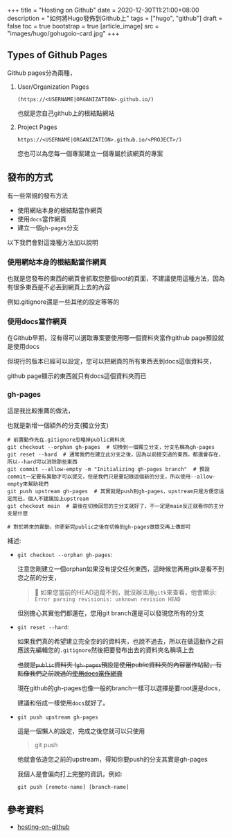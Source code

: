 +++
title = "Hosting on Github"
date = 2020-12-30T11:21:00+08:00
description = "如何將Hugo發佈到Github上"
tags = ["hugo", "github"]
draft = false
toc = true
bootstrap = true
[article_image]
    src = "images/hugo/gohugoio-card.jpg"
+++

## Types of Github Pages

Github pages分為兩種，

1. User/Organization Pages

    ``(https://<USERNAME|ORGANIZATION>.github.io/)``

    也就是您自己github上的根結點網站

2. Project Pages

    ``https://<USERNAME|ORGANIZATION>.github.io/<PROJECT>/)``

    您也可以為您每一個專案建立一個專屬於該網頁的專案

## 發布的方式

有一些常規的發布方法

- 使用網站本身的根結點當作網頁
- 使用``docs``當作網頁
- 建立一個``gh-pages``分支

以下我們會對這幾種方法加以說明

### 使用網站本身的根結點當作網頁

也就是您發布的東西的網頁會抓取您整個root的頁面，不建議使用這種方法，因為有很多東西是不必丟到網頁上去的內容

例如.gitignore還是一些其他的設定等等的

### 使用docs當作網頁

在Github早期，沒有得可以選取專案要使用哪一個資料夾當作github page預設就是使用docs

但現行的版本已經可以設定，您可以把網頁的所有東西丟到docs這個資料夾，

github page顯示的東西就只有docs這個資料夾而已

### gh-pages

這是我比較推薦的做法，

也就是新增一個額外的分支(獨立分支)

    # 前置動作先在.gitignore忽略掉public資料夾
    git checkout --orphan gh-pages  # 切換到一個獨立分支，分支名稱為gh-pages
    git reset --hard  # 通常我們在建立此分支之後，因為以前提交過的東西，都還會存在，所以--hard可以消除那些東西
    git commit --allow-empty -m "Initializing gh-pages branch"  # 預設commit一定要有異動才可以提交，但是我們只是要記錄這個新的分支，所以使用--allow-empty來幫助我們
    git push upstream gh-pages  # 其實就是push到gh-pages，upstream只是方便您這定而已，個人不建議加上upstream
    git checkout main  # 最後在切換回您的主分支就好了，不一定是main反正就看你的主分支是什麼

    # 對於將來的異動，你更新完public之後在切換到gh-pages做提交再上傳即可

補述:

- ``git checkout --orphan gh-pages``:

  注意您剛建立一個orphan如果沒有提交任何東西，這時候您再用gitk是看不到您之前的分支，

  > :pushpin: 如果您當前的HEAD追蹤不到，就沒辦法用``gitk``來查看，他會顯示: ``Error parsing revisionis: unknown revision HEAD``

  但別擔心其實他們都還在，您用git branch還是可以發現您所有的分支

- ``git reset --hard``:

  如果我們真的希望建立完全空的的資料夾，也說不過去，所以在做這動作之前應該先編輯您的``.gitignore``然後把要發布出去的資料夾名稱填上去

  ~~也就是``public``資料夾 (``gh-pages``預設是使用public資料夾的內容當作站點，有點像我們之前說過的[使用docs當作網頁](#使用docs當作網頁)~~

  現在github的gh-pages也像一般的branch一樣可以選擇是要root還是docs，

  建議和俗成一樣使用``docs``就好了。

- ``git push upstream gh-pages``

  這是一個懶人的設定，完成之後您就可以只使用

  > git push

  他就會依造您之前的upstream，得知你要push的分支其實是gh-pages

  我個人是會偏向打上完整的資訊，例如:

  ``git push [remote-name] [branch-name]``

## 參考資料
- [hosting-on-github](https://gohugo.io/hosting-and-deployment/hosting-on-github/)
